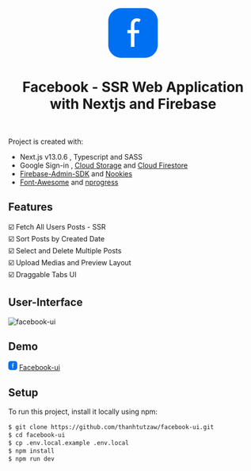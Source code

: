 
<div align="center">
<img src="public/logo.svg" width="100" height="100" alt="logo" title="logo" /></div>
<h1 align="center" >Facebook - SSR Web Application with Nextjs and Firebase</h1>
<br />

Project is created with:
* Next.js v13.0.6 , Typescript and SASS
* Google Sign-in , [Cloud Storage](https://firebase.google.com/docs/storage/web/start) and [Cloud Firestore](https://github.com/thanhtutzaw/todolist3/blob/main/README.md#nosql-document-database)
* [Firebase-Admin-SDK](https://www.npmjs.com/package/firebase-admin) and [Nookies](https://www.npmjs.com/package/nookies)
* [Font-Awesome](https://fontawesome.com) and [nprogress](https://www.npmjs.com/package/nprogress) 

## Features
:ballot_box_with_check:	Fetch All Users Posts - SSR\
:ballot_box_with_check:	Sort Posts by Created Date\
:ballot_box_with_check:	Select and Delete Multiple Posts\
:ballot_box_with_check:	Upload Medias and Preview Layout\
:ballot_box_with_check:	Draggable Tabs UI

## User-Interface
![facebook-ui](https://github.com/thanhtutzaw/facebook-ui/assets/71011043/aebfa8bd-d6d4-4879-8074-023d83647ab4)

## Demo
<img src="public/logo.svg" width="18" height="18" alt="logo" title="logo" />  [Facebook-ui](https://facebook-ui-zee.vercel.app/)

## Setup
To run this project, install it locally using npm:

```
$ git clone https://github.com/thanhtutzaw/facebook-ui.git
$ cd facebook-ui
$ cp .env.local.example .env.local
$ npm install
$ npm run dev
```
